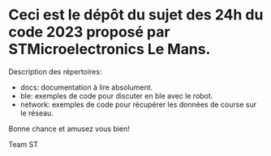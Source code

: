 # Ceci est le dépôt du sujet des 24h du code 2023 proposé par STMicroelectronics Le Mans.

Description des répertoires:
* docs: documentation à lire absolument.
* ble: exemples de code pour discuter en ble avec le robot.
* network: exemples de code pour récupérer les données de course sur le réseau.

Bonne chance et amusez vous bien!

Team ST


